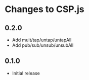 # Changes to CSP.js

## 0.2.0

- Add mult/tap/untap/untapAll
- Add pub/sub/unsub/unsubAll

## 0.1.0

- Initial release
